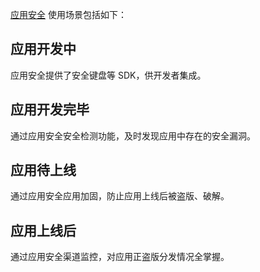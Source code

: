 [应用安全](http://tcecqpoc.fsphere.cn/product/ms?idx=2) 使用场景包括如下：

## 应用开发中
应用安全提供了安全键盘等 SDK，供开发者集成。

## 应用开发完毕
通过应用安全安全检测功能，及时发现应用中存在的安全漏洞。

## 应用待上线
通过应用安全应用加固，防止应用上线后被盗版、破解。

## 应用上线后
通过应用安全渠道监控，对应用正盗版分发情况全掌握。
